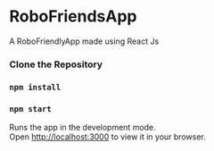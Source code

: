 # RoboFriendsApp

A RoboFriendlyApp made using React Js

### Clone the Repository
### `npm install`
### `npm start`

Runs the app in the development mode.\
Open [http://localhost:3000](http://localhost:3000) to view it in your browser.

